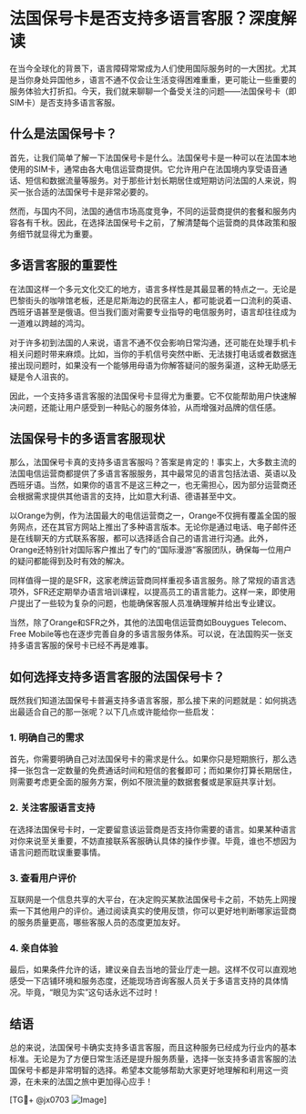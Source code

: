 # 法国保号卡是否支持多语言客服？深度解读

在当今全球化的背景下，语言障碍常常成为人们使用国际服务时的一大困扰。尤其是当你身处异国他乡，语言不通不仅会让生活变得困难重重，更可能让一些重要的服务体验大打折扣。今天，我们就来聊聊一个备受关注的问题——法国保号卡（即SIM卡）是否支持多语言客服。

## 什么是法国保号卡？

首先，让我们简单了解一下法国保号卡是什么。法国保号卡是一种可以在法国本地使用的SIM卡，通常由各大电信运营商提供。它允许用户在法国境内享受语音通话、短信和数据流量等服务。对于那些计划长期居住或短期访问法国的人来说，购买一张合适的法国保号卡是非常必要的。

然而，与国内不同，法国的通信市场高度竞争，不同的运营商提供的套餐和服务内容各有千秋。因此，在选择法国保号卡之前，了解清楚每个运营商的具体政策和服务细节就显得尤为重要。

## 多语言客服的重要性

在法国这样一个多元文化交汇的地方，语言多样性是其最显著的特点之一。无论是巴黎街头的咖啡馆老板，还是尼斯海边的民宿主人，都可能说着一口流利的英语、西班牙语甚至是俄语。但当我们面对需要专业指导的电信服务时，语言却往往成为一道难以跨越的鸿沟。

对于许多初到法国的人来说，语言不通不仅会影响日常沟通，还可能在处理手机卡相关问题时带来麻烦。比如，当你的手机信号突然中断、无法拨打电话或者数据连接出现问题时，如果没有一个能够用母语为你解答疑问的服务渠道，这种无助感无疑是令人沮丧的。

因此，一个支持多语言客服的法国保号卡显得尤为重要。它不仅能帮助用户快速解决问题，还能让用户感受到一种贴心的服务体验，从而增强对品牌的信任感。

## 法国保号卡的多语言客服现状

那么，法国保号卡真的支持多语言客服吗？答案是肯定的！事实上，大多数主流的法国电信运营商都提供了多语言客服服务，其中最常见的语言包括法语、英语以及西班牙语。当然，如果你的语言不是这三种之一，也无需担心，因为部分运营商还会根据需求提供其他语言的支持，比如意大利语、德语甚至中文。

以Orange为例，作为法国最大的电信运营商之一，Orange不仅拥有覆盖全国的服务网点，还在其官方网站上推出了多种语言版本。无论你是通过电话、电子邮件还是在线聊天的方式联系客服，都可以选择适合自己的语言进行沟通。此外，Orange还特别针对国际客户推出了专门的“国际漫游”客服团队，确保每一位用户的疑问都能得到及时有效的解决。

同样值得一提的是SFR，这家老牌运营商同样重视多语言服务。除了常规的语言选项外，SFR还定期举办语言培训课程，以提高员工的语言能力。这样一来，即使用户提出了一些较为复杂的问题，也能确保客服人员准确理解并给出专业建议。

当然，除了Orange和SFR之外，其他的法国电信运营商如Bouygues Telecom、Free Mobile等也在逐步完善自身的多语言服务体系。可以说，在法国购买一张支持多语言客服的保号卡已经不再是难事。

## 如何选择支持多语言客服的法国保号卡？

既然我们知道法国保号卡普遍支持多语言客服，那么接下来的问题就是：如何挑选出最适合自己的那一张呢？以下几点或许能给你一些启发：

### 1. 明确自己的需求
首先，你需要明确自己对法国保号卡的需求是什么。如果你只是短期旅行，那么选择一张包含一定数量的免费通话时间和短信的套餐即可；而如果你打算长期居住，则需要考虑更全面的服务方案，例如不限流量的数据套餐或是家庭共享计划。

### 2. 关注客服语言支持
在选择法国保号卡时，一定要留意该运营商是否支持你需要的语言。如果某种语言对你来说至关重要，不妨直接联系客服确认具体的操作步骤。毕竟，谁也不想因为语言问题而耽误重要事情。

### 3. 查看用户评价
互联网是一个信息共享的大平台，在决定购买某款法国保号卡之前，不妨先上网搜索一下其他用户的评价。通过阅读真实的使用反馈，你可以更好地判断哪家运营商的服务质量更高，哪些客服人员的态度更加友好。

### 4. 亲自体验
最后，如果条件允许的话，建议亲自去当地的营业厅走一趟。这样不仅可以直观地感受一下店铺环境和服务态度，还能现场咨询客服人员关于多语言支持的具体情况。毕竟，“眼见为实”这句话永远不过时！

## 结语

总的来说，法国保号卡确实支持多语言客服，而且这种服务已经成为行业内的基本标准。无论是为了方便日常生活还是提升服务质量，选择一张支持多语言客服的法国保号卡都是非常明智的选择。希望本文能够帮助大家更好地理解和利用这一资源，在未来的法国之旅中更加得心应手！

[TG💪+ @jx0703 ![Image](https://github.com/user-attachments/assets/dbca1d08-cadb-493c-b0ec-ad6f7a83f270)]